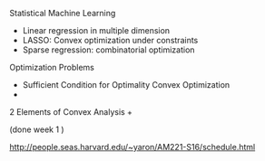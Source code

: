 Statistical Machine Learning

+ Linear regression in multiple dimension
+ LASSO: Convex optimization under constraints
+ Sparse regression: combinatorial optimization


Optimization Problems
+ Sufficient Condition for Optimality
Convex Optimization
+ 

2 Elements of Convex Analysis
+ 



(done week 1 )


http://people.seas.harvard.edu/~yaron/AM221-S16/schedule.html